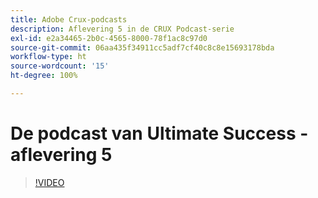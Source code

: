 ```yaml
---
title: Adobe Crux-podcasts
description: Aflevering 5 in de CRUX Podcast-serie
exl-id: e2a34465-2b0c-4565-8000-78f1ac8c97d0
source-git-commit: 06aa435f34911cc5adf7cf40c8c8e15693178bda
workflow-type: ht
source-wordcount: '15'
ht-degree: 100%

---
```


# De podcast van Ultimate Success - aflevering 5

>[!VIDEO](https://video.tv.adobe.com/v/3428867?quality=12learn=on)
